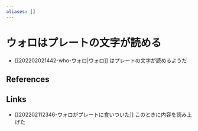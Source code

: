 ```yaml
---
aliases: []
---
```

# ウォロはプレートの文字が読める

- [[202202021442-who-ウォロ|ウォロ]] はプレートの文字が読めるようだ

## References



## Links

- [[202202112346-ウォロがプレートに食いついた]] このときに内容を読み上げた
